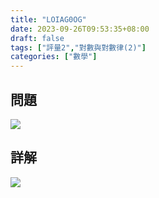 ```yaml
---
title: "LOIAG0OG"
date: 2023-09-26T09:53:35+08:00
draft: false
tags: ["評量2","對數與對數律(2)"]
categories: ["數學"]
---
```

<!--more-->

## 問題
<img src="/posts/solution/LOIAG0OG-q.png">

## 詳解
<img src="/posts/solution/LOIAG0OG-sol.png">
